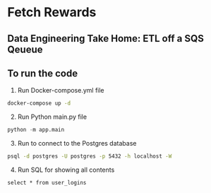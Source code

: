 # Fetch Rewards #
## Data Engineering Take Home: ETL off a SQS Qeueue ##


## To run the code
1. Run Docker-compose.yml file
```cmd
docker-compose up -d
```

2. Run Python main.py file
```python
python -m app.main
```

3. Run to connect to the Postgres database
```cmd
psql -d postgres -U postgres -p 5432 -h localhost -W
```

4. Run SQL for showing all contents 
```postgres
select * from user_logins
```
